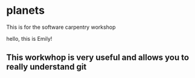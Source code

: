 # planets
This is for the software carpentry workshop

hello, this is Emily!

## This workwhop is very useful and allows you to really understand git
